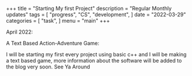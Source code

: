 +++
title = "Starting My first Project"
description = "Regular Monthly updates"
tags = [
    "progress",
    "CS",
    "development",
]
date = "2022-03-29"
categories = [
    "task",
]
menu = "main"
+++

April 2022:

A Text Based Action-Adventure Game:

I will be starting my first every project using basic c++ and I will be making a text based game, more information about the software will be added to the blog very soon. See Ya Around
